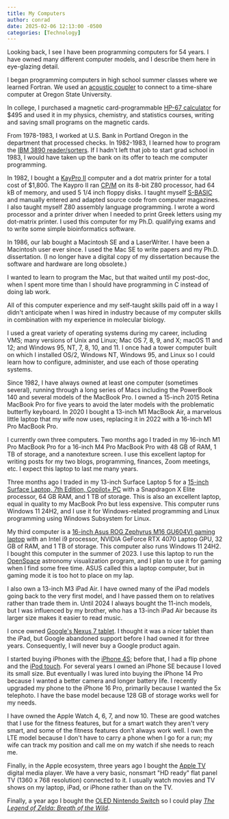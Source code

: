 ```yaml
---
title: My Computers
author: conrad
date: 2025-02-06 12:13:00 -0500
categories: [Technology]
---
```


Looking back, I see I have been programming computers for 54 years. I have owned
many different computer models, and I describe them here in eye-glazing detail.

I began programming computers in high school summer classes where we learned
Fortran. We used an [acoustic
coupler](https://en.wikipedia.org/wiki/Acoustic_coupler) to connect to a
time-share computer at Oregon State University.

In college, I purchased a magnetic card-programmable [HP-67
calculator](https://www.hpmuseum.org/hp6797.htm) for $495 and used it
in my physics, chemistry, and statistics courses, writing and saving small
programs on the magnetic cards.

From 1978-1983, I worked at U.S. Bank in Portland Oregon in the department that
processed checks. In 1982-1983, I learned how to program the [IBM 3890
reader/sorters](https://en.wikipedia.org/wiki/IBM_document_processors#IBM_3890).
If I hadn't left that job to start grad school in 1983, I would have taken up
the bank on its offer to teach me computer programming.

In 1982, I bought a [KayPro II](https://en.wikipedia.org/wiki/Kaypro) computer
and a dot matrix printer for a total cost of $1,800. The Kaypro II ran
[CP/M](https://en.wikipedia.org/wiki/CP/M) on its 8-bit Z80 processor, had 64 kB
of memory, and used 5 1/4 inch floppy disks. I taught myself
[S-BASIC](https://en.wikipedia.org/wiki/S-BASIC) and manually entered and
adapted source code from computer magazines. I also taught myself Z80 assembly
language programming. I wrote a word processor and a printer driver when I
needed to print Greek letters using my dot-matrix printer. I used this computer
for my Ph.D. qualifying exams and to write some simple bioinformatics software.

In 1986, our lab bought a Macintosh SE and a LaserWriter. I have been a
Macintosh user ever since. I used the Mac SE to write papers and my Ph.D.
dissertation. (I no longer have a digital copy of my dissertation because the
software and hardware are long obsolete.)

I wanted to learn to program the Mac, but that waited until my post-doc, when I
spent more time than I should have programming in C instead of doing lab work.

All of this computer experience and my self-taught skills paid off in a way I
didn't anticipate when I was hired in industry because of my computer skills in
combination with my experience in molecular biology.

I used a great variety of operating systems during my career, including VMS;
many versions of Unix and Linux; Mac OS 7, 8, 9, and X; macOS 11 and 12; and
Windows 95, NT, 7, 8, 10, and 11. I once had a tower computer built on which I
installed OS/2, Windows NT, Windows 95, and Linux so I could learn how to
configure, administer, and use each of those operating systems.

Since 1982, I have always owned at least one computer (sometimes several),
running through a long series of Macs including the PowerBook 140 and several
models of the MacBook Pro. I owned a 15-inch 2015 Retina MacBook Pro for five
years to avoid the later models with the problematic butterfly keyboard. In 2020
I bought a 13-inch M1 MacBook Air, a marvelous little laptop that my wife now uses,
replacing it in 2022 with a 16-inch M1 Pro MacBook Pro.

I currently own three computers. Two months ago I traded in my 16-inch M1 Pro
MacBook Pro for a 16-inch M4 Pro MacBook Pro with 48 GB of RAM, 1 TB of storage,
and a nanotexture screen. I use this excellent laptop for writing posts for my
two blogs, programming, finances, Zoom meetings, etc. I expect this laptop to
last me many years.

Three months ago I traded in my 13-inch Surface Laptop 5 for a [15-inch Surface
Laptop, 7th Edition, Copilot+
PC](https://en.wikipedia.org/wiki/Surface_Laptop_(7th_generation))
with a Snapdragon X Elite processor, 64 GB RAM, and 1 TB of storage. This is
also an excellent laptop, equal in quality to my MacBook Pro but less
expensive. This computer runs Windows 11 24H2, and I use it for Windows-related
programming and Linux programming using Windows Subsystem for Linux.

My third computer is a [16-inch Asus ROG Zephyrus M16 GU604VI gaming
laptop](https://rog.asus.com/us/laptops/rog-zephyrus/rog-zephyrus-m16-2023-series/spec/)
with an Intel i9 processor, NVIDIA GeForce RTX 4070 Laptop GPU, 32 GB of RAM,
and 1 TB of storage. This computer also runs Windows 11 24H2. I bought this
computer in the summer of 2023. I use this laptop to run the
[OpenSpace](https://www.openspaceproject.com) astronomy visualization program,
and I plan to use it for gaming when I find some free time. ASUS called this
a laptop computer, but in gaming mode it is too hot to place on my lap.

I also own a 13-inch M3 iPad Air. I have owned many of the iPad models going
back to the very first model, and I have passed them on to relatives rather than
trade them in. Until 2024 I always bought the 11-inch models, but I was
influenced by my brother, who has a 13-inch iPad Air because its larger size
makes it easier to read music.

I once owned [Google's Nexus 7
tablet](https://arstechnica.com/gadgets/2023/05/the-nexus-7-was-googles-only-great-tablet-and-it-has-never-tried-to-replace-it/).
I thought it was a nicer tablet than the iPad, but Google abandoned support
before I had owned it for three years. Consequently, I will never buy a Google
product again.

I started buying iPhones with the [iPhone
4S](https://en.wikipedia.org/wiki/IPhone_4s); before that, I had a flip phone
and the [iPod touch](https://en.wikipedia.org/wiki/IPod_Touch). For several
years I owned an iPhone SE because I loved its small size. But eventually I was
lured into buying the iPhone 14 Pro because I wanted a better camera and longer
battery life. I recently upgraded my phone to the iPhone 16 Pro, primarily
because I wanted the 5x telephoto. I have the base model because 128 GB of
storage works well for my needs.

I have owned the Apple Watch 4, 6, 7, and now 10. These are good watches that I
use for the fitness features, but for a smart watch they aren't very smart, and
some of the fitness features don't always work well. I own the LTE model because
I don't have to carry a phone when I go for a run; my wife can track my position
and call me on my watch if she needs to reach me.

Finally, in the Apple ecosystem, three years ago I bought the [Apple
TV](https://en.wikipedia.org/wiki/Apple_TV) digital media player. We have a very
basic, nonsmart "HD ready" flat panel TV (1360 x 768 resolution) connected to
it. I usually watch movies and TV shows on my laptop, iPad, or iPhone rather
than on the TV.

Finally, a year ago I bought the [OLED Nintendo
Switch](https://en.wikipedia.org/wiki/Nintendo_Switch#OLED_model) so I could
play [*The Legend of Zelda: Breath of the
Wild*](https://en.wikipedia.org/wiki/The_Legend_of_Zelda:_Breath_of_the_Wild).
